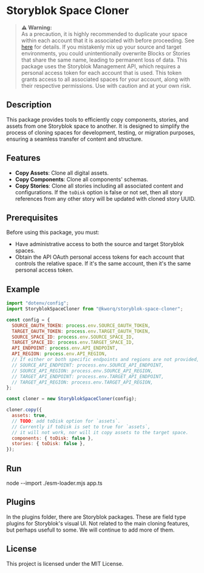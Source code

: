 # Storyblok Space Cloner

> **⚠️ Warning:**  
> As a precaution, it is highly recommended to duplicate your space within each account that it is associated with before proceeding. See [here](https://www.storyblok.com/docs/how-to-duplicate-a-space) for details. If you mistakenly mix up your source and target environments, you could unintentionally overwrite Blocks or Stories that share the same name, leading to permanent loss of data. This package uses the Storyblok Management API, which requires a personal access token for each account that is used. This token grants access to all associated spaces for your account, along with their respective permissions. Use with caution and at your own risk.

## Description
This package provides tools to efficiently copy components, stories, and assets from one Storyblok space to another. It is designed to simplify the process of cloning spaces for development, testing, or migration purposes, ensuring a seamless transfer of content and structure.

## Features
- **Copy Assets**: Clone all digital assets.
- **Copy Components**: Clone all components' schemas.
- **Copy Stories**: Clone all stories including all associated content and configurations. If the `toDisk` option is false or not set, then all story references from any other story will be updated with cloned story UUID.

## Prerequisites
Before using this package, you must:
- Have administrative access to both the source and target Storyblok spaces.
- Obtain the API OAuth personal access tokens for each account that controls the relative space. If it's the same account, then it's the same personal access token.

## Example

```javascript
import "dotenv/config";
import StoryblokSpaceCloner from "@kworq/storyblok-space-cloner";

const config = {
  SOURCE_OAUTH_TOKEN: process.env.SOURCE_OAUTH_TOKEN,
  TARGET_OAUTH_TOKEN: process.env.TARGET_OAUTH_TOKEN,
  SOURCE_SPACE_ID: process.env.SOURCE_SPACE_ID,
  TARGET_SPACE_ID: process.env.TARGET_SPACE_ID,
  API_ENDPOINT: process.env.API_ENDPOINT,
  API_REGION: process.env.API_REGION,
  // If either or both specific endpoints and regions are not provided, API_ENDPOINT and API_REGION will used.
  // SOURCE_API_ENDPOINT: process.env.SOURCE_API_ENDPOINT,
  // SOURCE_API_REGION: process.env.SOURCE_API_REGION,
  // TARGET_API_ENDPOINT: process.env.TARGET_API_ENDPOINT,
  // TARGET_API_REGION: process.env.TARGET_API_REGION,
};

const cloner = new StoryblokSpaceCloner(config);

cloner.copy({
  assets: true,
  // TODO: add toDisk option for `assets`.
  // Currently if toDisk is set to true for `assets`,
  // it will not work, nor will it copy assets to the target space.
  components: { toDisk: false },
  stories: { toDisk: false },
});
```

## Run
node --import ./esm-loader.mjs app.ts

## Plugins
In the plugins folder, there are Storyblok packages. These are field type plugins for Storyblok's visual UI. Not related to the main cloning features, but perhaps usefull to some. We will continue to add more of them.

## License

This project is licensed under the MIT License.
